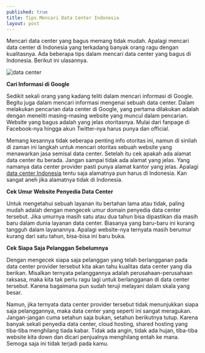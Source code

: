 ```yaml
---
published: true
title: Tips Mencari Data Center Indonesia
layout: post
---
```


Mencari data center yang bagus memang tidak mudah. Apalagi mencari data center di Indonesia yang terkadang banyak orang ragu dengan kualitasnya. Ada beberapa tips dalam mencari data center yang bagus di Indonesia. Berikut ini ulasannya.

![data center](http://blog.trendmicro.com/wp-content/uploads/2015/06/Virtual-Cloud.jpg)

**Cari Informasi di Google**

Sedikit sekali orang yang kadang teliti dalam mencari informasi di Google. Begitu juga dalam mencari informasi mengenai sebuah data center. Dalam melakukan pencarian data center di Google, yang pertama dilakukan adalah dengan meneliti masing-masing website yang muncul dalam pencarian. Website yang bagus adalah yang jelas otoritasnya. Mulai dari fanpage di Facebook-nya hingga akun Twitter-nya harus punya dan official.

Memang kesannya tidak seberapa penting info otoritas ini, namun di sinilah di zaman ini langkah untuk mencari otoritas sebuah website yang menawarkan jasa semisal data center. Setelah itu cek apakah ada alamat data center itu berada. Jangan sampai tidak ada alamat yang jelas. Yang namanya data center provider pasti punya alamat kantor yang jelas. Apalagi [data center Indonesia](http://www.lintasarta.net/Product/Data-center) tentu saja alamatnya pun harus di Indonesia. Kan sangat aneh jika alamatnya tidak di Indonesia.

**Cek Umur Website Penyedia Data Center**

Untuk mengetahui sebuah layanan itu bertahan lama atau tidak, paling mudah adalah dengan mengecek umur domain penyedia data center tersebut. Jika umurnya masih satu atau dua tahun bisa dipastikan dia masih baru dalam dunia layanan data center. Biasanya yang baru-baru ini kurang tangguh dalam layanannya. Apalagi website-nya ternyata masih berumur kurang dari satu tahun, bisa-bisa ini baru buka.

**Cek Siapa Saja Pelanggan Sebelumnya**

Dengan mengecek siapa saja pelanggan yang telah berlangganan pada data center provider tersebut kita akan tahu kualitas data center yang dia berikan. Misalkan ternyata pelanggannya adalah perusahaan-perusahaan raksasa, maka kita tak perlu ragu lagi untuk berlangganan di data center tersebut. Karena bagaimana pun sudah teruji melayani dalam skala yang besar.

Namun, jika ternyata data center provider tersebut tidak menunjukkan siapa saja pelanggannya, maka data center yang seperti ini sangat meragukan. Jangan-jangan cuma setahun saja bukan, setahun berikutnya tutup. Karena banyak sekali penyedia data center, cloud hosting, shared hosting yang tiba-tiba menghilang tiada kabar. Tidak ada angin, tidak ada hujan, tiba-tiba website kita down dan dicari penjualnya menghilang entah ke mana. Semoga saja ini tidak terjadi pada kamu.
